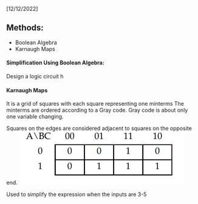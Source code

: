 [12/12/2022]

## Methods:
- Boolean Algebra
- Karnaugh Maps

#### Simplification Using Boolean Algebra:
Design a logic circuit h

#### Karnaugh Maps
It is a grid of squares with each square representing one minterms
The minterms are ordered according to a Gray code. 
Gray code is about only one variable changing. 

Squares on the edges are considered adjacent to squares on the opposite end. 
![](CPS%20205/Document/Pasted%20image%2020221212094737.png)

Used to simplify the expression when the inputs are 3-5 